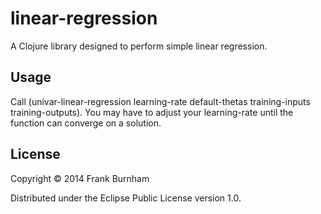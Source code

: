 # linear-regression

A Clojure library designed to perform simple linear regression.

## Usage

Call (univar-linear-regression learning-rate default-thetas training-inputs training-outputs). You may have to adjust your learning-rate until the function can converge on a solution.

## License

Copyright © 2014 Frank Burnham

Distributed under the Eclipse Public License version 1.0.
